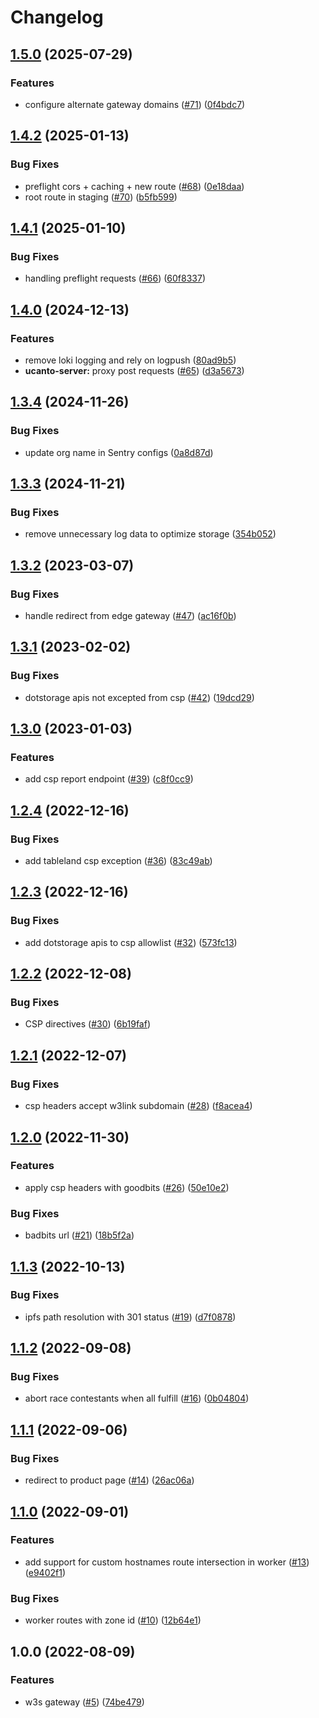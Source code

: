 # Changelog

## [1.5.0](https://github.com/storacha/w3link/compare/w3link-edge-gateway-v1.4.2...w3link-edge-gateway-v1.5.0) (2025-07-29)


### Features

* configure alternate gateway domains ([#71](https://github.com/storacha/w3link/issues/71)) ([0f4bdc7](https://github.com/storacha/w3link/commit/0f4bdc75733eec94abfa68fc14c22a2f1adb5ce1))

## [1.4.2](https://github.com/storacha/w3link/compare/w3link-edge-gateway-v1.4.1...w3link-edge-gateway-v1.4.2) (2025-01-13)


### Bug Fixes

* preflight cors + caching + new route ([#68](https://github.com/storacha/w3link/issues/68)) ([0e18daa](https://github.com/storacha/w3link/commit/0e18daa676931e5142794201d3a0aeb647fe30bd))
* root route in staging ([#70](https://github.com/storacha/w3link/issues/70)) ([b5fb599](https://github.com/storacha/w3link/commit/b5fb599ce2013abf0445464bbe65ce88b3066b73))

## [1.4.1](https://github.com/storacha/w3link/compare/w3link-edge-gateway-v1.4.0...w3link-edge-gateway-v1.4.1) (2025-01-10)


### Bug Fixes

* handling preflight requests ([#66](https://github.com/storacha/w3link/issues/66)) ([60f8337](https://github.com/storacha/w3link/commit/60f8337d6d5dc3923d51d7a75495544aafbf771a))

## [1.4.0](https://github.com/storacha/w3link/compare/w3link-edge-gateway-v1.3.4...w3link-edge-gateway-v1.4.0) (2024-12-13)


### Features

* remove loki logging and rely on logpush ([80ad9b5](https://github.com/storacha/w3link/commit/80ad9b59e6bea1c5db03a34fbcbe8efe527e3f71))
* **ucanto-server:** proxy post requests ([#65](https://github.com/storacha/w3link/issues/65)) ([d3a5673](https://github.com/storacha/w3link/commit/d3a567332c5dea445d25d79b6690ba0f806d7ca9))

## [1.3.4](https://github.com/storacha/w3link/compare/w3link-edge-gateway-v1.3.3...w3link-edge-gateway-v1.3.4) (2024-11-26)


### Bug Fixes

* update org name in Sentry configs ([0a8d87d](https://github.com/storacha/w3link/commit/0a8d87db852ad2e7f4175f888e07adf89461cadb))

## [1.3.3](https://github.com/storacha/w3link/compare/w3link-edge-gateway-v1.3.2...w3link-edge-gateway-v1.3.3) (2024-11-21)


### Bug Fixes

* remove unnecessary log data to optimize storage ([354b052](https://github.com/storacha/w3link/commit/354b052c628e30d2b2f7b525797626f772b9da9d))

## [1.3.2](https://github.com/web3-storage/w3link/compare/w3link-edge-gateway-v1.3.1...w3link-edge-gateway-v1.3.2) (2023-03-07)


### Bug Fixes

* handle redirect from edge gateway ([#47](https://github.com/web3-storage/w3link/issues/47)) ([ac16f0b](https://github.com/web3-storage/w3link/commit/ac16f0b8ee1a05d6e801d9d2897285d8012c57ff))

## [1.3.1](https://github.com/web3-storage/w3link/compare/w3link-edge-gateway-v1.3.0...w3link-edge-gateway-v1.3.1) (2023-02-02)


### Bug Fixes

* dotstorage apis not excepted from csp ([#42](https://github.com/web3-storage/w3link/issues/42)) ([19dcd29](https://github.com/web3-storage/w3link/commit/19dcd29e81e70a9facef5dd96c59fb069cdccaa0))

## [1.3.0](https://github.com/web3-storage/w3link/compare/w3link-edge-gateway-v1.2.4...w3link-edge-gateway-v1.3.0) (2023-01-03)


### Features

* add csp report endpoint ([#39](https://github.com/web3-storage/w3link/issues/39)) ([c8f0cc9](https://github.com/web3-storage/w3link/commit/c8f0cc9b76768b0f63350c24f81fa7cb0383b3f6))

## [1.2.4](https://github.com/web3-storage/w3link/compare/w3link-edge-gateway-v1.2.3...w3link-edge-gateway-v1.2.4) (2022-12-16)


### Bug Fixes

* add tableland csp exception ([#36](https://github.com/web3-storage/w3link/issues/36)) ([83c49ab](https://github.com/web3-storage/w3link/commit/83c49abc710142a90d552dadcfc0d1027a9e0f17))

## [1.2.3](https://github.com/web3-storage/w3link/compare/w3link-edge-gateway-v1.2.2...w3link-edge-gateway-v1.2.3) (2022-12-16)


### Bug Fixes

* add dotstorage apis to csp allowlist ([#32](https://github.com/web3-storage/w3link/issues/32)) ([573fc13](https://github.com/web3-storage/w3link/commit/573fc13ac982e11594853928192be5ac973c9702))

## [1.2.2](https://github.com/web3-storage/w3link/compare/w3link-edge-gateway-v1.2.1...w3link-edge-gateway-v1.2.2) (2022-12-08)


### Bug Fixes

* CSP directives ([#30](https://github.com/web3-storage/w3link/issues/30)) ([6b19faf](https://github.com/web3-storage/w3link/commit/6b19fafed69b7687585d41fd8613258ce307821b))

## [1.2.1](https://github.com/web3-storage/w3link/compare/w3link-edge-gateway-v1.2.0...w3link-edge-gateway-v1.2.1) (2022-12-07)


### Bug Fixes

* csp headers accept w3link subdomain ([#28](https://github.com/web3-storage/w3link/issues/28)) ([f8acea4](https://github.com/web3-storage/w3link/commit/f8acea4aac272dff2707b96af0cd01c63adde59f))

## [1.2.0](https://github.com/web3-storage/w3link/compare/w3link-edge-gateway-v1.1.3...w3link-edge-gateway-v1.2.0) (2022-11-30)


### Features

* apply csp headers with goodbits ([#26](https://github.com/web3-storage/w3link/issues/26)) ([50e10e2](https://github.com/web3-storage/w3link/commit/50e10e20bfa087bcdd505f1380d12f776506082d))


### Bug Fixes

* badbits url ([#21](https://github.com/web3-storage/w3link/issues/21)) ([18b5f2a](https://github.com/web3-storage/w3link/commit/18b5f2a8d1889057b620545ecbc9e44226e1b894))

## [1.1.3](https://github.com/web3-storage/w3link/compare/w3link-edge-gateway-v1.1.2...w3link-edge-gateway-v1.1.3) (2022-10-13)


### Bug Fixes

* ipfs path resolution with 301 status ([#19](https://github.com/web3-storage/w3link/issues/19)) ([d7f0878](https://github.com/web3-storage/w3link/commit/d7f0878f59ae35be909855bf825ce387db895d1e))

## [1.1.2](https://github.com/web3-storage/w3link/compare/w3link-edge-gateway-v1.1.1...w3link-edge-gateway-v1.1.2) (2022-09-08)


### Bug Fixes

* abort race contestants when all fulfill ([#16](https://github.com/web3-storage/w3link/issues/16)) ([0b04804](https://github.com/web3-storage/w3link/commit/0b0480493b0955ea727b48443b99a07d2b5f9eba))

## [1.1.1](https://github.com/web3-storage/w3link/compare/w3link-edge-gateway-v1.1.0...w3link-edge-gateway-v1.1.1) (2022-09-06)


### Bug Fixes

* redirect to product page ([#14](https://github.com/web3-storage/w3link/issues/14)) ([26ac06a](https://github.com/web3-storage/w3link/commit/26ac06a43fff6bac3596b7b0f6ff2f85e7c75f5d))

## [1.1.0](https://github.com/web3-storage/w3link/compare/w3link-edge-gateway-v1.0.0...w3link-edge-gateway-v1.1.0) (2022-09-01)


### Features

* add support for custom hostnames route intersection in worker ([#13](https://github.com/web3-storage/w3link/issues/13)) ([e9402f1](https://github.com/web3-storage/w3link/commit/e9402f147d8f127429450fb7db51cc24b02484bc))


### Bug Fixes

* worker routes with zone id ([#10](https://github.com/web3-storage/w3link/issues/10)) ([12b64e1](https://github.com/web3-storage/w3link/commit/12b64e17e90ce7353737e4407270d5e4de37cc26))

## 1.0.0 (2022-08-09)


### Features

* w3s gateway ([#5](https://github.com/web3-storage/w3link/issues/5)) ([74be479](https://github.com/web3-storage/w3link/commit/74be479bc8ca012b18bcb542842dfd675cc00022))
